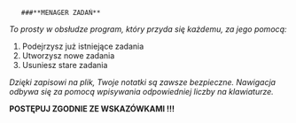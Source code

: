        ###**MENAGER ZADAŃ**
*To prosty w obsłudze program, który
przyda się każdemu, za jego pomocą:*
1. Podejrzysz już istniejące zadania
2. Utworzysz nowe zadania 
3. Usuniesz stare zadania

*Dzięki zapisowi na plik, Twoje notatki
są zawsze bezpieczne.
Nawigacja odbywa się za pomocą
wpisywania odpowiedniej liczby
na klawiaturze.*

**POSTĘPUJ ZGODNIE ZE WSKAZÓWKAMI !!!**
